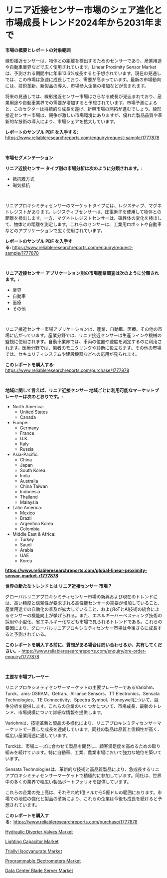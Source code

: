 <p><h1>リニア近接センサー市場のシェア進化と市場成長トレンド2024年から2031年まで</h1></p><p><strong>市場の概要とレポートの対象範囲</strong></p>
<p><p>線形接近センサーは、物体との距離を検出するためのセンサーであり、産業用途や自動車業界などで広く使用されています。Linear Proximity Sensor Marketは、予測される期間中に年率13.6%成長すると予想されています。現在の見通しでは、この市場は急速に成長しており、需要が高まっています。最新の市場動向には、技術革新、新製品の導入、市場参入企業の増加などが含まれます。</p><p>将来の見通しでは、線形接近センサー市場はさらなる成長が見込まれており、産業用途や自動車業界での需要が増加すると予想されています。市場予測によると、このセクターは持続的な成長を遂げ、新興市場の開拓が進むでしょう。線形接近センサー市場は、競争が激しい市場環境にありますが、優れた製品品質や革新的な技術の導入により、市場シェアを拡大しています。</p></p>
<p><strong>レポートのサンプル PDF を入手する:</strong> <a href="https://www.reliableresearchreports.com/enquiry/request-sample/1777878">https://www.reliableresearchreports.com/enquiry/request-sample/1777878</a></p>
<p>&nbsp;</p>
<p><strong>市場セグメンテーション</strong></p>
<p><strong>リニア近接センサー タイプ別の市場分析は次のように分類されます。:</strong></p>
<p><ul><li>抵抗膜方式</li><li>磁気抵抗</li></ul></p>
<p>&nbsp;</p>
<p><p>リニアプロキシミティセンサーのマーケットタイプには、レジスティブ、マグネトレジストがあります。レジスティブセンサーは、圧電素子を使用して物体との距離を検出します。一方、マグネトレジストセンサーは、磁性体の変化を検出して、物体との距離を測定します。これらのセンサーは、工業用ロボットや自動車などのアプリケーションで広く使用されています。</p></p>
<p><strong>レポートのサンプル PDF を入手する:</strong>&nbsp;<a href="https://www.reliableresearchreports.com/enquiry/request-sample/1777878">https://www.reliableresearchreports.com/enquiry/request-sample/1777878</a></p>
<p>&nbsp;</p>
<p><strong> リニア近接センサー アプリケーション別の市場産業調査は次のように分類されます。:</strong></p>
<p><ul><li>業界</li><li>自動車</li><li>医療</li><li>その他</li></ul></p>
<p>&nbsp;</p>
<p><p>リニア接近センサー市場アプリケーションは、産業、自動車、医療、その他の市場に広がっています。産業分野では、リニア接近センサーは生産ラインや機械の監視に使用されます。自動車業界では、車両の位置や速度を測定するのに利用されます。医療分野では、患者のモニタリングや診断に役立ちます。その他の市場では、セキュリティシステムや建設機器などへの応用が見られます。</p></p>
<p><strong>このレポートを購入する:</strong>&nbsp; <a href="https://www.reliableresearchreports.com/purchase/1777878">https://www.reliableresearchreports.com/purchase/1777878</a></p>
<p>&nbsp;</p>
<p><strong>地域に関して言えば、リニア近接センサー 地域ごとに利用可能なマーケットプレーヤーは次のとおりです。:</strong></p>
<p><ul>
    <li>
        North America:
        <ul>
            <li>United States</li>
            <li>Canada</li>
        </ul>
    </li>
    <li>
        Europe:
        <ul>
            <li>Germany</li>
            <li>France</li>
            <li>U.K.</li>
            <li>Italy</li>
            <li>Russia</li>
        </ul>
    </li>
    <li>
        Asia-Pacific:
        <ul>
            <li>China</li>
            <li>Japan</li>
            <li>South Korea</li>
            <li>India</li>
            <li>Australia</li>
            <li>China Taiwan</li>
            <li>Indonesia</li>
            <li>Thailand</li>
            <li>Malaysia</li>
        </ul>
    </li>
    <li>
        Latin America:
        <ul>
            <li>Mexico</li>
            <li>Brazil</li>
            <li>Argentina Korea</li>
            <li>Colombia</li>
        </ul>
    </li>
    <li>
        Middle East & Africa:
        <ul>
            <li>Turkey</li>
            <li>Saudi</li>
            <li>Arabia</li>
            <li>UAE</li>
            <li>Korea</li>
        </ul>
    </li>
    </ul></p>
<p><strong><a href="https://www.reliableresearchreports.com/global-linear-proximity-sensor-market-r1777878">https://www.reliableresearchreports.com/global-linear-proximity-sensor-market-r1777878</a></strong>&nbsp;</p>
<p><strong>世界の新たなトレンドとは リニア近接センサー 市場？</strong></p>
<p><p>グローバルリニアプロキシミティセンサー市場の新興および現在のトレンドには、高い精度と信頼性が要求される高性能センサーの需要が増加していること、産業用途での自動化の普及が拡大していること、およびIoTとAI技術の統合によるセンサーの機能向上が挙げられる。また、エネルギーハーベスティング技術の採用や小型化、省エネルギー化なども市場で見られるトレンドである。これらの要因により、グローバルリニアプロキシミティセンサー市場は今後さらに成長すると予測されている。</p></p>
<p><strong>このレポートを購入する前に、質問がある場合は問い合わせるか、共有してください。</strong>- <a href="https://www.reliableresearchreports.com/enquiry/pre-order-enquiry/1777878">https://www.reliableresearchreports.com/enquiry/pre-order-enquiry/1777878</a></p>
<p>&nbsp;</p>
<p><strong>主要な市場プレーヤー</strong></p>
<p><p>リニアプロキシミティセンサーマーケットの主要プレーヤーであるVariohm、Turck、ams-OSRAM、Gefran、Alliance Sensors、TT Electronics、Sensata Technologies、TE Connectivity、Spectra Symbol、Honeywellについて、競争分析を提供します。これらの企業のいくつかについて、市場成長、最新のトレンド、市場規模について詳細な情報を提供します。</p><p>Variohmは、技術革新と製品の多様化により、リニアプロキシミティセンサーマーケットで一貫した成長を達成しています。同社の製品は品質と信頼性が高く、幅広い産業用途に適しています。</p><p>Turckは、市場ニーズに合わせて製品を開発し、顧客満足度を高めるための取り組みを続けています。特に自動車、工業、農業市場において強力な地位を築いています。</p><p>Sensata Technologiesは、革新的な技術と高品質製品により、急成長するリニアプロキシミティセンサーマーケットで積極的に参加しています。同社は、世界中の多くの業界で幅広い製品ポートフォリオを提供しています。</p><p>これらの企業の売上高は、それぞれ約1億ドルから5億ドルの範囲にあります。市場での地位の強化と製品の革新により、これらの企業は今後も成長を続けると予想されています。</p></p>
<p><strong>このレポートを購入する:</strong>&nbsp;&nbsp;<a href="https://www.reliableresearchreports.com/purchase/1777878">https://www.reliableresearchreports.com/purchase/1777878</a></p>
<p><p><a href="https://view.publitas.com/reportprime-1/hydraulic-diverter-valves-market-report-reveals-the-latest-trends-and-growth-opportunities-of-this-market/">Hydraulic Diverter Valves Market</a></p><p><a href="https://www.linkedin.com/pulse/lighting-capacitor-market-report-reveals-latest-trends-uc3uc?trackingId=fS9ZJgJBFmN6VwQc7uYuBA%3D%3D">Lighting Capacitor Market</a></p><p><a href="https://issuu.com/reportprime-2/docs/triallyl-isocyanurate-market-size-2030.pptx">Triallyl Isocyanurate Market</a></p><p><a href="https://boundless-drawbridge-702.notion.site/Programmable-Electrometers-Market-Outlook-Industry-Overview-and-Forecast-2024-to-2031-0d4e55b41f4240e49a0669be7fb5fbc3">Programmable Electrometers Market</a></p><p><a href="https://github.com/Krish2023na/Market-Research-Report-List-4/blob/main/data-center-blade-server-market.md">Data Center Blade Server Market</a></p></p>